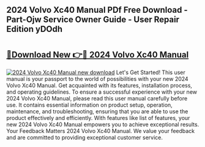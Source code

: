 ## 2024 Volvo Xc40 Manual PDf Free Download - Part-Ojw Service Owner Guide - User Repair Edition yDOdh

# <h2><a href="http://cf1207.oget.top/?id=2024+Volvo+Xc40+Manual">🔗Download New 👉🔴 2024 Volvo Xc40 Manual</a></h2>

[![2024 Volvo Xc40 Manual new download](https://i.imgur.com/5g1atiW.png)](http://cf1207.oget.top/?id=2024+Volvo+Xc40+Manual)
Let's Get Started! This user manual is your passport to the world of possibilities with your new 2024 Volvo Xc40 Manual. Get acquainted with its features, installation process, and operating guidelines. To ensure a successful experience with your new 2024 Volvo Xc40 Manual, please read this user manual carefully before use. It contains essential information on product setup, operation, maintenance, and troubleshooting, ensuring that you are able to use the product effectively and efficiently. With features like list of features, your new 2024 Volvo Xc40 Manual empowers you to achieve exceptional results. Your Feedback Matters 2024 Volvo Xc40 Manual. We value your feedback and are committed to providing exceptional customer service.
